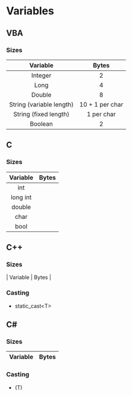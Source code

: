# Variables

## VBA
### Sizes
| Variable                      | Bytes         |
| :-------------:               |:-------------:|
| Integer                       | 2             |
| Long                          | 4             |
| Double                        | 8             |
| String (variable length)      | 10 + 1 per char      |
| String (fixed length)         | 1 per char      |
| Boolean                       | 2      |
## C
### Sizes
| Variable                      | Bytes         |
| :-------------:               |:-------------:|
| int                           |              |
| long int                      | |
| double                        |              |
| char                          |        |
| bool                          |       |
## C++
### Sizes
| Variable                       | Bytes         |
### Casting
* static_cast\<T>
## C#
### Sizes
| Variable                      | Bytes         |
| :-------------:               |:-------------:|
  ### Casting
  * (T)
